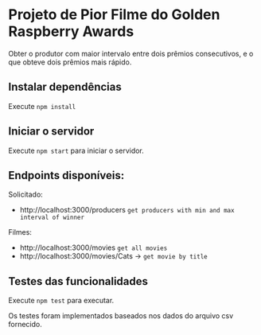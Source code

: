# Projeto de Pior Filme do Golden Raspberry Awards

Obter o produtor com maior intervalo entre dois prêmios consecutivos, e o que obteve dois prêmios mais rápido.

## Instalar dependências

Execute `npm install` 

## Iniciar o servidor

Execute `npm start` para iniciar o servidor.

## Endpoints disponíveis:

Solicitado:
- http://localhost:3000/producers `get producers with min and max interval of winner`

Filmes:
- http://localhost:3000/movies `get all movies`
- http://localhost:3000/movies/Cats -> `get movie by title`


## Testes das funcionalidades

Execute `npm test` para executar.

Os testes foram implementados baseados nos dados do arquivo csv fornecido.